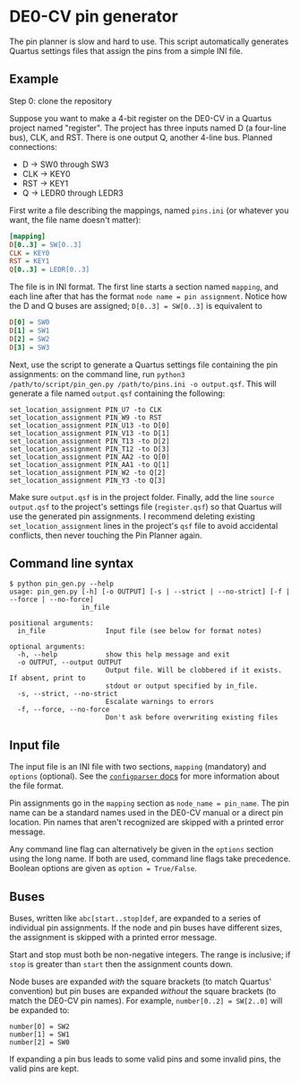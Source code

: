 # DE0-CV pin generator

The pin planner is slow and hard to use. This script automatically
generates Quartus settings files that assign the pins from a simple
INI file.

## Example
Step 0: clone the repository

Suppose you want to make a 4-bit register on the DE0-CV in a Quartus project named "register". The project has three inputs named D (a four-line bus), CLK, and RST. There is one output Q, another 4-line bus. Planned connections:
* D → SW0 through SW3
* CLK → KEY0
* RST → KEY1
* Q → LEDR0 through LEDR3

First write a file describing the mappings, named `pins.ini` (or whatever you want, the file name doesn't matter):
```ini
[mapping]
D[0..3] = SW[0..3]
CLK = KEY0
RST = KEY1
Q[0..3] = LEDR[0..3]
```
The file is in INI format. The first line starts a section named `mapping`, and each line after that has the format `node name = pin assignment`. Notice how the D and Q buses are assigned; `D[0..3] = SW[0..3]` is equivalent to
```ini
D[0] = SW0
D[1] = SW1
D[2] = SW2
D[3] = SW3
```

Next, use the script to generate a Quartus settings file containing the pin assignments: on the command line, run `python3 /path/to/script/pin_gen.py /path/to/pins.ini -o output.qsf`. This will generate a file named `output.qsf` containing the following:
```
set_location_assignment PIN_U7 -to CLK
set_location_assignment PIN_W9 -to RST
set_location_assignment PIN_U13 -to D[0]
set_location_assignment PIN_V13 -to D[1]
set_location_assignment PIN_T13 -to D[2]
set_location_assignment PIN_T12 -to D[3]
set_location_assignment PIN_AA2 -to Q[0]
set_location_assignment PIN_AA1 -to Q[1]
set_location_assignment PIN_W2 -to Q[2]
set_location_assignment PIN_Y3 -to Q[3]
```

Make sure `output.qsf` is in the project folder. Finally, add the line `source output.qsf` to the project's settings file (`register.qsf`) so that Quartus will use the generated pin assignments. I recommend deleting existing `set_location_assignment` lines in the project's `qsf` file to avoid accidental conflicts, then never touching the Pin Planner again.

## Command line syntax
```
$ python pin_gen.py --help
usage: pin_gen.py [-h] [-o OUTPUT] [-s | --strict | --no-strict] [-f | --force | --no-force]
                  in_file

positional arguments:
  in_file               Input file (see below for format notes)

optional arguments:
  -h, --help            show this help message and exit
  -o OUTPUT, --output OUTPUT
                        Output file. Will be clobbered if it exists. If absent, print to
                        stdout or output specified by in_file.
  -s, --strict, --no-strict
                        Escalate warnings to errors
  -f, --force, --no-force
                        Don't ask before overwriting existing files
```

## Input file
The input file is an INI file with two sections, `mapping` (mandatory)
and `options` (optional). See the [`configparser`
docs](https://docs.python.org/3/library/configparser.html#supported-ini-file-structure)
for more information about the file format.

Pin assignments go in the `mapping` section as `node_name =
pin_name`. The pin name can be a standard names used in the DE0-CV
manual or a direct pin location. Pin names that aren't recognized are
skipped with a printed error message.

Any command line flag can alternatively be given in the `options`
section using the long name. If both are used, command line flags take
precedence. Boolean options are given as `option = True/False`.


## Buses

Buses, written like `abc[start..stop]def`, are expanded to a series of
individual pin assignments. If the node and pin buses have different
sizes, the assignment is skipped with a printed error message.

Start and stop must both be non-negative integers. The range is
inclusive; if `stop` is greater than `start` then the assignment
counts down.

Node buses are expanded *with* the square brackets (to match Quartus'
convention) but pin buses are expanded *without* the square brackets
(to match the DE0-CV pin names). For example, `number[0..2] = SW[2..0]`
will be expanded to:

    number[0] = SW2
    number[1] = SW1
    number[2] = SW0

If expanding a pin bus leads to some valid pins and some invalid pins,
the valid pins are kept.
